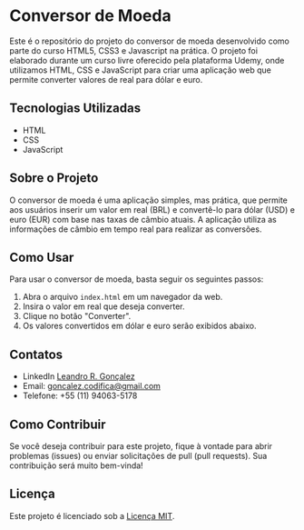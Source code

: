 # Conversor de Moeda

Este é o repositório do projeto do conversor de moeda desenvolvido como parte do curso HTML5, CSS3 e Javascript na prática. O projeto foi elaborado durante um curso livre oferecido pela plataforma Udemy, onde utilizamos HTML, CSS e JavaScript para criar uma aplicação web que permite converter valores de real para dólar e euro.

## Tecnologias Utilizadas

- HTML
- CSS
- JavaScript

## Sobre o Projeto

O conversor de moeda é uma aplicação simples, mas prática, que permite aos usuários inserir um valor em real (BRL) e convertê-lo para dólar (USD) e euro (EUR) com base nas taxas de câmbio atuais. A aplicação utiliza as informações de câmbio em tempo real para realizar as conversões.

## Como Usar

Para usar o conversor de moeda, basta seguir os seguintes passos:

1. Abra o arquivo `index.html` em um navegador da web.
2. Insira o valor em real que deseja converter.
3. Clique no botão "Converter".
4. Os valores convertidos em dólar e euro serão exibidos abaixo.

## Contatos

- LinkedIn [Leandro R. Gonçalez](https://www.linkedin.com/in/leandrogoncalez/)
- Email: goncalez.codifica@gmail.com
- Telefone: +55 (11) 94063-5178
  
## Como Contribuir

Se você deseja contribuir para este projeto, fique à vontade para abrir problemas (issues) ou enviar solicitações de pull (pull requests). Sua contribuição será muito bem-vinda!

## Licença

Este projeto é licenciado sob a [Licença MIT](LICENSE).
